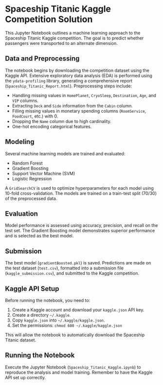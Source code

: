 # Spaceship Titanic Kaggle Competition Solution

This Jupyter Notebook outlines a machine learning approach to the Spaceship Titanic Kaggle competition.  The goal is to predict whether passengers were transported to an alternate dimension.

## Data and Preprocessing

The notebook begins by downloading the competition dataset using the Kaggle API.  Extensive exploratory data analysis (EDA) is performed using the `ydata-profiling` library, generating a comprehensive report (`Spaceship_Titanic_Report.html`).  Preprocessing steps include:

* Handling missing values in `HomePlanet`, `CryoSleep`, `Destination`, `Age`, and `VIP` columns.
* Extracting `Deck` and `Side` information from the `Cabin` column.
* Filling missing values in monetary spending columns (`RoomService`, `FoodCourt`, etc.) with 0.
* Dropping the `Name` column due to high cardinality.
* One-hot encoding categorical features.

## Modeling

Several machine learning models are trained and evaluated:

* Random Forest
* Gradient Boosting
* Support Vector Machine (SVM)
* Logistic Regression

A `GridSearchCV` is used to optimize hyperparameters for each model using 10-fold cross-validation.  The models are trained on a train-test split (70/30) of the preprocessed data.

## Evaluation

Model performance is assessed using accuracy, precision, and recall on the test set.  The Gradient Boosting model demonstrates superior performance and is selected as the best model.

## Submission

The best model (`gradientBoosted.pkl`) is saved.  Predictions are made on the test dataset (`test.csv`), formatted into a submission file (`kaggle_submission.csv`), and submitted to the Kaggle competition.

## Kaggle API Setup

Before running the notebook, you need to:

1. Create a Kaggle account and download your `kaggle.json` API key.
2. Create a directory `~/.kaggle`.
3. Copy `kaggle.json` into `~/.kaggle/kaggle.json`.
4. Set the permissions: `chmod 600 ~/.kaggle/kaggle.json`

This will allow the notebook to automatically download the Spaceship Titanic dataset.


## Running the Notebook

Execute the Jupyter Notebook (`Spaceship_Titanic_Kaggle.ipynb`) to reproduce the analysis and model training.  Remember to have the Kaggle API set up correctly.
